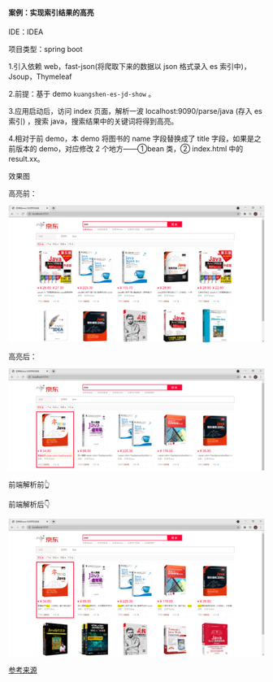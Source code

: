 #### 案例：实现索引结果的高亮

IDE：IDEA

项目类型：spring boot

1.引入依赖 web，fast-json(将爬取下来的数据以 json 格式录入 es 索引中)，Jsoup，Thymeleaf

2.前提：基于 demo `kuangshen-es-jd-show` 。

3.应用启动后，访问 index 页面，解析一波 localhost:9090/parse/java (存入 es 索引) ，搜索 java，搜索结果中的关键词将得到高亮。

4.相对于前 demo，本 demo 将图书的 name 字段替换成了 title 字段，如果是之前版本的 demo，对应修改 2 个地方——①bean 类，② index.html 中的 result.xx。



效果图

高亮前：

![](demo-image/demo1.png)





高亮后：

![](demo-image/demo2.png)



前端解析前👆

前端解析后👇

![](demo-image/demo3.png)





[参考来源](https://www.bilibili.com/video/BV17a4y1x7zq?p=19)



